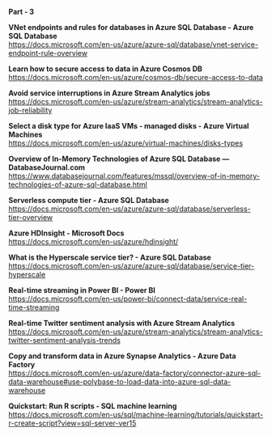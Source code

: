 <b>Part - 3</b>

<b>VNet endpoints and rules for databases in Azure SQL Database - Azure SQL Database </b></br>
https://docs.microsoft.com/en-us/azure/azure-sql/database/vnet-service-endpoint-rule-overview

<b>Learn how to secure access to data in Azure Cosmos DB </b></br>
https://docs.microsoft.com/en-us/azure/cosmos-db/secure-access-to-data

<b>Avoid service interruptions in Azure Stream Analytics jobs </b></br>
https://docs.microsoft.com/en-us/azure/stream-analytics/stream-analytics-job-reliability

<b>Select a disk type for Azure IaaS VMs - managed disks - Azure Virtual Machines </b></br>
https://docs.microsoft.com/en-us/azure/virtual-machines/disks-types

<b>Overview of In-Memory Technologies of Azure SQL Database — DatabaseJournal.com </b></br>
https://www.databasejournal.com/features/mssql/overview-of-in-memory-technologies-of-azure-sql-database.html

<b>Serverless compute tier - Azure SQL Database </b></br>
https://docs.microsoft.com/en-us/azure/azure-sql/database/serverless-tier-overview

<b>Azure HDInsight - Microsoft Docs </b></br>
https://docs.microsoft.com/en-us/azure/hdinsight/

<b>What is the Hyperscale service tier? - Azure SQL Database </b></br>
https://docs.microsoft.com/en-us/azure/azure-sql/database/service-tier-hyperscale

<b>Real-time streaming in Power BI - Power BI </b></br>
https://docs.microsoft.com/en-us/power-bi/connect-data/service-real-time-streaming

<b>Real-time Twitter sentiment analysis with Azure Stream Analytics </b></br>
https://docs.microsoft.com/en-us/azure/stream-analytics/stream-analytics-twitter-sentiment-analysis-trends

<b>Copy and transform data in Azure Synapse Analytics - Azure Data Factory </b></br>
https://docs.microsoft.com/en-us/azure/data-factory/connector-azure-sql-data-warehouse#use-polybase-to-load-data-into-azure-sql-data-warehouse

<b>Quickstart: Run R scripts - SQL machine learning </b></br>
https://docs.microsoft.com/en-us/sql/machine-learning/tutorials/quickstart-r-create-script?view=sql-server-ver15
